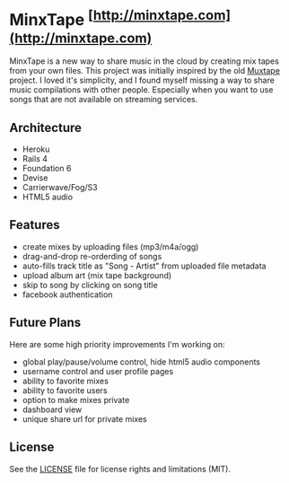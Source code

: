 # MinxTape <sup>[http://minxtape.com](http://minxtape.com)</sup>

MinxTape is a new way to share music in the cloud by creating mix tapes from your own files. This project was initially inspired by the old [Muxtape](http://muxtape.tumblr.com/) project. I loved it's simplicity, and I found myself missing a way to share music compilations with other people. Especially when you want to use songs that are not available on streaming services.

## Architecture

* Heroku
* Rails 4
* Foundation 6
* Devise
* Carrierwave/Fog/S3
* HTML5 audio

## Features

* create mixes by uploading files (mp3/m4a/ogg)
* drag-and-drop re-orderding of songs
* auto-fills track title as "Song - Artist" from uploaded file metadata
* upload album art (mix tape background)
* skip to song by clicking on song title
* facebook authentication

## Future Plans

Here are some high priority improvements I'm working on:

* global play/pause/volume control, hide html5 audio components
* username control and user profile pages
* ability to favorite mixes
* ability to favorite users
* option to make mixes private
* dashboard view
* unique share url for private mixes

## License

See the [LICENSE](LICENSE.md) file for license rights and limitations (MIT).
